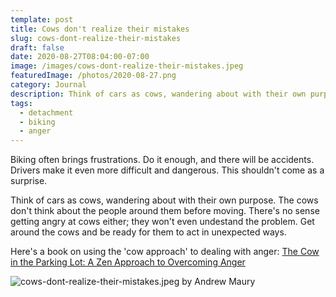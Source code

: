 ```yaml
---
template: post
title: Cows don't realize their mistakes
slug: cows-dont-realize-their-mistakes
draft: false
date: 2020-08-27T08:04:00-07:00
image: /images/cows-dont-realize-their-mistakes.jpeg
featuredImage: /photos/2020-08-27.png
category: Journal
description: Think of cars as cows, wandering about with their own purpose. The cows don't think about the people around them before moving. There's no sense getting angry at cows either; they won't even undestand the problem. Get around the cows and be ready for them to act in unexpected ways.
tags:
  - detachment
  - biking
  - anger
---
```

Biking often brings frustrations. Do it enough, and there will be accidents. Drivers make it even more difficult and dangerous. This shouldn't come as a surprise.

Think of cars as cows, wandering about with their own purpose. The cows don't think about the people around them before moving. There's no sense getting angry at cows either; they won't even undestand the problem. Get around the cows and be ready for them to act in unexpected ways.

Here's a book on using the 'cow approach' to dealing with anger: [The Cow in the Parking Lot: A Zen Approach to Overcoming Anger](https://www.goodreads.com/book/show/6950010-the-cow-in-the-parking-lot)

![cows-dont-realize-their-mistakes.jpeg by Andrew Maury](/images/cows-dont-realize-their-mistakes.jpeg)
